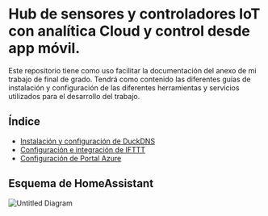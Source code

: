 # Hub de sensores y controladores IoT con analítica Cloud y control desde app móvil.
Este repositorio tiene como uso facilitar la documentación del anexo de mi trabajo de final de grado.
Tendrá como contenido las diferentes guías de instalación y configuración de las diferentes herramientas y servicios utilizados para el desarrollo del trabajo. 
## Índice

- [Instalación y configuración de DuckDNS](DuckDNS.md)
- [Configuración e integración de IFTTT](IFTTT.md)
- [Configuración de Portal Azure](PortalAzure.md)

## Esquema de HomeAssistant
![Untitled Diagram](https://user-images.githubusercontent.com/95376526/146971155-640ffc7b-df9e-4370-8321-fa92dfc0f7ca.jpg)
